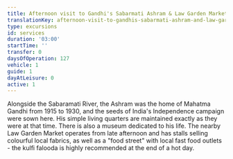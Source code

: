 ```yaml
---
title: Afternoon visit to Gandhi's Sabarmati Ashram & Law Garden Market
translationKey: afternoon-visit-to-gandhis-sabarmati-ashram-and-law-garden-market
type: excursions
id: services
duration: '03:00'
startTime: ''
transfer: 0
daysOfOperation: 127
vehicle: 1
guide: 1
dayAtLeisure: 0
active: 1
---
```

Alongside the Sabaramati River, the Ashram was the home of Mahatma Gandhi from 1915 to 1930, and the seeds of India's Independence campaign were sown here. His simple living quarters are maintained exactly as they were at that time. There is also a museum dedicated to his life.     The nearby Law Garden Market operates from late afternoon and has stalls selling colourful local fabrics, as well as a "food street" with local fast food outlets - the kulfi falooda is highly recommended at the end of a hot day.  